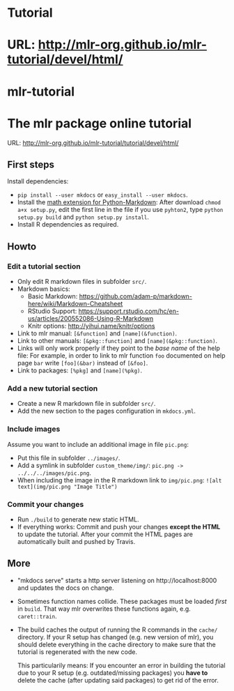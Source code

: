 # Tutorial
URL: http://mlr-org.github.io/mlr-tutorial/devel/html/
=======
# mlr-tutorial
The mlr package online tutorial
=======
URL: http://mlr-org.github.io/mlr-tutorial/tutorial/devel/html/

## First steps
Install dependencies:  
* `pip install --user mkdocs` or `easy_install --user mkdocs`.
* Install the [math extension for Python-Markdown](https://github.com/mitya57/python-markdown-math):
  After download `chmod a+x setup.py`, edit the first line in the file if you use `pyhton2`, type `python setup.py build` and `python setup.py install`.
* Install R dependencies as required.

## Howto

### Edit a tutorial section
* Only edit R markdown files in subfolder `src/`.
* Markdown basics:
  * Basic Markdown: https://github.com/adam-p/markdown-here/wiki/Markdown-Cheatsheet
  * RStudio Support: https://support.rstudio.com/hc/en-us/articles/200552086-Using-R-Markdown
  * Knitr options: http://yihui.name/knitr/options
* Link to mlr manual: `[&function]` and `[name](&function)`.
* Link to other manuals: `[&pkg::function]` and `[name](&pkg::function)`.
* Links will only work properly if they point to the *base name* of the help file:
  For example, in order to link to mlr function `foo` documented on help page `bar` write
  `[foo](&bar)` instead of `[&foo]`.
* Link to packages: `[%pkg]` and `[name](%pkg)`.

### Add a new tutorial section
* Create a new R markdown file in subfolder `src/`.
* Add the new section to the pages configuration in `mkdocs.yml`.

### Include images
Assume you want to include an additional image in file `pic.png`:  
* Put this file in subfolder `../images/`.
* Add a symlink in subfolder `custom_theme/img/`: `pic.png -> ../../../images/pic.png`.
* When including the image in the R markdown link to `img/pic.png`:
  `![alt text](img/pic.png "Image Title")`

### Commit your changes
* Run `./build` to generate new static HTML.
* If everything works:
  Commit and push your changes **except the HTML** to update the tutorial.
  After your commit the HTML pages are automatically built and pushed by Travis.

## More
* "mkdocs serve" starts a http server listening on http://localhost:8000
  and updates the docs on change.
* Sometimes function names collide. These packages must be loaded _first_
  in `build`. That way mlr overwrites these functions again, e.g. `caret::train`.
* The build caches the output of running the R commands in the `cache/` directory.
  If your R setup has changed (e.g. new version of mlr), you should delete
  everything in the cache directory to make sure that the tutorial is
  regenerated with the new code.

  This particularily means: If you encounter an error in building the tutorial
  due to your R setup (e.g. outdated/missing packages) you **have to** delete
  the cache (after updating said packages) to get rid of the error. 
